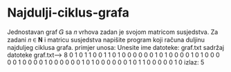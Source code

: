 # Najdulji-ciklus-grafa
Jednostavan graf 𝐺 sa 𝑛 vrhova zadan je svojom matricom susjedstva. Za zadani 𝑛 ∈ 𝐍 i matricu susjedstva napišite program koji računa duljinu najduljeg ciklusa grafa.
primjer unosa:
Unesite ime datoteke: graf.txt
sadržaj datoteke graf.txt-->      8
                                  0 1 0 1 1 0 0 1
                                  1 0 1 0 0 0 0 0
                                  0 1 0 1 0 0 0 0
                                  1 0 1 0 0 0 0 0
                                  1 0 0 0 0 1 0 0
                                  0 0 0 0 1 0 1 0
                                  0 0 0 0 0 1 0 1
                                  1 0 0 0 0 0 1 0
izlaz:
5


